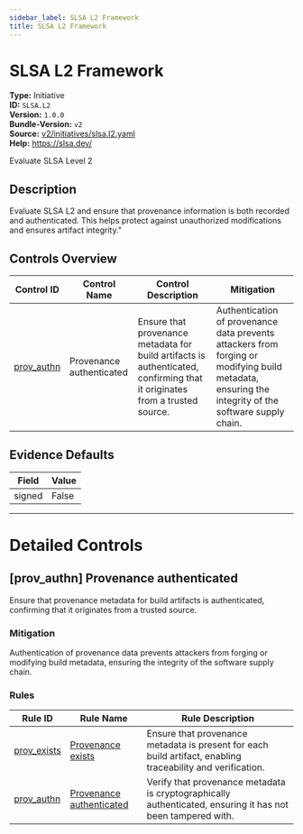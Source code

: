 ```yaml
---
sidebar_label: SLSA L2 Framework
title: SLSA L2 Framework
---  
```

# SLSA L2 Framework  
**Type:** Initiative  
**ID:** `SLSA.L2`  
**Version:** `1.0.0`  
**Bundle-Version:** `v2`  
**Source:** [v2/initiatives/slsa.l2.yaml](https://github.com/scribe-public/sample-policies/v2/initiatives/slsa.l2.yaml)  
**Help:** https://slsa.dev/  

Evaluate SLSA Level 2

## **Description**

Evaluate SLSA L2 and ensure that provenance information is both recorded and authenticated. This helps protect against unauthorized modifications and ensures artifact integrity."


## Controls Overview

| Control ID | Control Name | Control Description | Mitigation |
|------------|--------------|---------------------|------------|
|  [prov_authn](#prov_authn-provenance-authenticated) | Provenance authenticated | Ensure that provenance metadata for build artifacts is authenticated, confirming that it originates from a trusted source. | Authentication of provenance data prevents attackers from forging or modifying build metadata, ensuring the integrity of the software supply chain. |

## Evidence Defaults

| Field | Value |
|-------|-------|
| signed | False |

---

# Detailed Controls

## [prov_authn] Provenance authenticated

Ensure that provenance metadata for build artifacts is authenticated, confirming that it originates from a trusted source.


### Mitigation  
Authentication of provenance data prevents attackers from forging or modifying build metadata, ensuring the integrity of the software supply chain.

### Rules

| Rule ID | Rule Name | Rule Description |
|---------|-----------|------------------|
| [prov_exists](https://scribe-security.netlify.app/docs/configuration/initiatives/rules/slsa/l1-provenance-exists) | [Provenance exists](rules/slsa/l1-provenance-exists.md) | Ensure that provenance metadata is present for each build artifact, enabling traceability and verification. |
| [prov_authn](https://scribe-security.netlify.app/docs/configuration/initiatives/rules/slsa/l2-provenance-authenticate) | [Provenance authenticated](rules/slsa/l2-provenance-authenticated.md) | Verify that provenance metadata is cryptographically authenticated, ensuring it has not been tampered with. |
